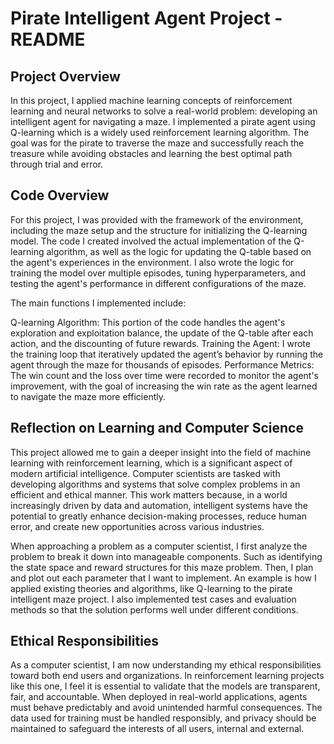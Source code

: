 # Pirate Intelligent Agent Project - README
## Project Overview
In this project, I applied machine learning concepts of reinforcement learning and neural networks to solve a real-world problem: developing an intelligent agent for navigating a maze. I implemented a pirate agent using Q-learning which is a widely used reinforcement learning algorithm. The goal was for the pirate to traverse the maze and successfully reach the treasure while avoiding obstacles and learning the best optimal path through trial and error.

## Code Overview
For this project, I was provided with the framework of the environment, including the maze setup and the structure for initializing the Q-learning model. The code I created involved the actual implementation of the Q-learning algorithm, as well as the logic for updating the Q-table based on the agent's experiences in the environment. I also wrote the logic for training the model over multiple episodes, tuning hyperparameters, and testing the agent's performance in different configurations of the maze. 

The main functions I implemented include:

Q-learning Algorithm: This portion of the code handles the agent's exploration and exploitation balance, the update of the Q-table after each action, and the discounting of future rewards.
Training the Agent: I wrote the training loop that iteratively updated the agent’s behavior by running the agent through the maze for thousands of episodes.
Performance Metrics: The win count and the loss over time were recorded to monitor the agent's improvement, with the goal of increasing the win rate as the agent learned to navigate the maze more efficiently.

## Reflection on Learning and Computer Science
This project allowed me to gain a deeper insight into the field of machine learning with reinforcement learning, which is a significant aspect of modern artificial intelligence. Computer scientists are tasked with developing algorithms and systems that solve complex problems in an efficient and ethical manner. This work matters because, in a world increasingly driven by data and automation, intelligent systems have the potential to greatly enhance decision-making processes, reduce human error, and create new opportunities across various industries.

When approaching a problem as a computer scientist, I first analyze the problem to break it down into manageable components. Such as identifying the state space and reward structures for this maze problem. Then, I plan and plot out each parameter that I want to implement. An example is how I applied existing theories and algorithms, like Q-learning to the pirate intelligent maze project. I also implemented test cases and evaluation methods so that the solution performs well under different conditions.

## Ethical Responsibilities
As a computer scientist, I am now understanding my ethical responsibilities toward both end users and organizations. In reinforcement learning projects like this one, I feel it is essential to validate that the models are transparent, fair, and accountable. When deployed in real-world applications, agents must behave predictably and avoid unintended harmful consequences. The data used for training must be handled responsibly, and privacy should be maintained to safeguard the interests of all users, internal and external. 

